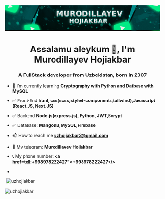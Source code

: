 ![logo](https://github.com/uzhojiakbar/uzhojiakbar/blob/master/banner.png)
<h1 align="center">Assalamu aleykum 👋, I'm Murodillayev Hojiakbar</h1>
<h3 align="center">A FullStack developer from Uzbekistan, born in 2007</h3>

- 🌱 I’m currently learning **Cryptography with Python and Datbase with MySQL**

- ✅ Front-End **html, css(scss,styled-components,tailwind),Javascript (React.JS, Next.JS)**
- ✅ Backend **Node.js(express.js), Python, JWT,Bcrypt**
- ✅ Database: **MangoDB,MySQL,Firebase**
- 📫 How to reach me **uzhojiakbar3@gmail.com**
- 💬 My telegram: **<a href="https://t.me/texnologik_sayohatchi">Murodillayev Hojiakbar</a>**
- 📞 My phone number: **<a href=tell:+998978222427">+998978222427</>**
- 
<p>&nbsp;<img align="center" src="https://github-readme-stats.vercel.app/api?username=uzhojiakbar&show_icons=true&locale=en" alt="uzhojiakbar" /></p>

<p><img align="center" src="https://github-readme-streak-stats.herokuapp.com/?user=uzhojiakbar&" alt="uzhojiakbar" /></p>

